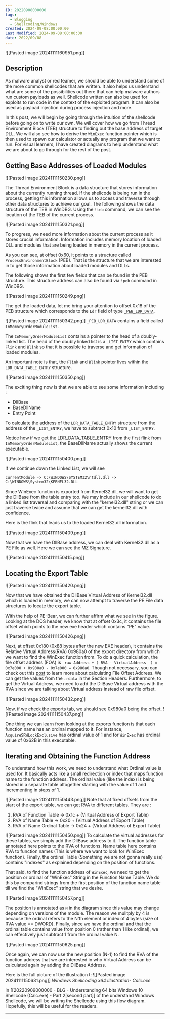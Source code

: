 ```yaml
---
ID: 20220908000000
tags:
  - Blogging
  - Shellcoding/Windows
Created: 2024-09-08:00:00:00
Last Modified: 2024-09-08:00:00:00
date: 2022/09/08
---
```

![[Pasted image 20241111160951.png]]
## Description

As malware analyst or red teamer, we should be able to understand some of the more common shellcodes that are written. It also helps us understand what are some of the possibilities out there that can help malware authors run custom payloads as well. Shellcode written can also be used for exploits to run code in the context of the exploited program. It can also be used as payload injection during process injection and more.

In this post, we will begin by going through the intuition of the shellcode before going on to write our own.  We will cover how we go from Thread Environment Block (TEB) structure to finding out the base address of target DLL. We will also see how to derive the `WinExec` function pointer which is then used to spawn our calculator or actually any program that we want to run. For visual learners, I have created diagrams to help understand what we are about to go through for the rest of the post.


## Getting Base Addresses of Loaded Modules 

![[Pasted image 20241111150230.png]]

The Thread Environment Block is a data structure that stores information about the currently running thread. If the shellcode is being run in the process, getting this information allows us to access and traverse through other data structures to achieve our goal. The following shows the data structure of the TEB in WinDBG. Using the `!teb` command, we can see the location of the TEB of the current process.

![[Pasted image 20241111150321.png]]

To progress, we need more information about the current process as it stores crucial information. Information includes memory location of loaded DLL and modules that are being loaded in memory in the current process. 

As you can see, at offset 0x60, it points to a structure called `ProcessEnvironmentBlock` (PEB). That is the structure that we are interested in to get those information about loaded modules and DLLs.

The following shows the first few fields that can be found in the PEB structure. This structure address can also be found via `!peb` command in WinDBG.

![[Pasted image 20241111150249.png]]

The get the loaded data, let me bring your attention to offset 0x18 of the PEB structure which corresponds to the `Ldr` field of type [`_PEB_LDR_DATA`](https://docs.microsoft.com/en-us/windows/win32/api/winternl/ns-winternl-peb_ldr_data). 

![[Pasted image 20241111150342.png]]
`_PEB_LDR_DATA` contains a field called `InMemoryOrderModuleList`.


The `InMemoryOrderModuleList` contains a pointer to the head of a doubly-linked list.  The head of the doubly linked list is a `_LIST_ENTRY` which contains `Flink` and `Blink` so that it is possible to traverse and get information of loaded modules. 

An important note is that, the `Flink` and `Blink` pointer lives within the `LDR_DATA_TABLE_ENTRY` structure.

![[Pasted image 20241111150350.png]]

The exciting thing now is that we are able to see some information including :
- DllBase 
- BaseDllName
- Entry Point

To calculate the address of the `LDR_DATA_TABLE_ENTRY` structure from the address of the `_LIST_ENTRY`, we have to subtract 0x10 from `_LIST_ENTRY`.

Notice how if we get the LDR_DATA_TABLE_ENTRY from the first flink from `InMemoryOrderModuleList`, the BaseDllName actually shows the current executable.

![[Pasted image 20241111150400.png]]

If we continue down the Linked List, we will see

```
currentModule -> C:\WINDOWS\SYSTEM32\ntdll.dll -> C:\WINDOWS\System32\KERNEL32.DLL
```

Since WinExec function is exported from Kernel32.dll, we will want to get the DllBase from the table entry too. We may include in our shellcode to do a linked list traversal and comparing with the "kernel32.dll" string or we can just traverse twice and assume that we can get the kernel32.dll with confidence.

Here is the flink that leads us to the loaded Kernel32.dll information.

![[Pasted image 20241111150409.png]]

Now that we have the DllBase address, we can deal with Kernel32.dll as a PE File as well. Here we can see the MZ Signature.

![[Pasted image 20241111150415.png]]


## Locating the Export Table

![[Pasted image 20241111150420.png]]

Now that we have obtained the DllBase Virtual Address of Kernel32.dll which is loaded in memory, we can now attempt to traverse the PE File data structures to locate the export table.

With the help of PE-Bear, we can further affirm what we see in the figure. Looking at the DOS header, we know that at offset 0x3c, it contains the file offset which points to the new exe header which contains "PE" value.

![[Pasted image 20241111150426.png]]

Next, at offset 0x180 (0x88 bytes after the new EXE header), it contains the Relative Virtual Address(RVA) 0x980a0 of the export directory from which we want to find the WinExec function from. To do a quick calculation, the file offset address (FOA) is ` raw Address + ( RVA - VirtualAddress  ) = 0x7e000 + 0x980a0 - 0x7e000 = 0x980a0`. Though not necessary, you can check out this [post](https://owl4444.github.io/2022/09/06/Flare-On-2016-DudeLocker/) to learn more about calculating File Offset Address. We can get the values from the `.rdata` in the Section Headers. Furthermore, to get the Virtual Address, we need to add the DllBase Virtual address with the RVA since we are talking about Virtual address instead of raw file offset.

![[Pasted image 20241111150432.png]]

Now, if we check the exports tab, we should see 0x980a0 being the offset. 
![[Pasted image 20241111150437.png]]

One thing we can learn from looking at the exports function is that each function name has an ordinal mapped to it. For instance, `AcquireSRWLockExclusive` has ordinal value of 1 and for `WinExec` has ordinal value of 0x62B in this executable. 

## Iterating and Obtaining the Function Address

To understand how this work, we need to understand what Ordinal value is used for. It basically acts like a small redirection or index that maps function name to the function address. The ordinal value (like the index) is being stored in a separate table altogether starting with the value of 1 and incrementing in steps of 1.


![[Pasted image 20241111150443.png]]
Note that at fixed offsets from the start of the export table, we can get RVA to different tables. They are :


1. RVA of Function Table -> 0x1c + (Virtual Address of Export Table)
2. RVA of Name Table -> 0x20 + (Virtual Address of Export Table)
3. RVA of Name Ordinal Table -> 0x24 + (Virtual Address of Export Table)


![[Pasted image 20241111150450.png]]
To calculate the virtual addresses for these tables, we simply add the DllBase address to it. The function table annotated here points to the RVA of functions. Name table here contains RVA to function names (This is where we want to look for WinExec function). Finally, the ordinal Table (Something we are not gonna really use) contains "indexes" as explained depending on the position of functions. 

That said, to find the function address of `WinExec`, we need to get the position or ordinal of "WinExec" String in the Function Name Table. We do this by comparind strings from the first position of the function name table till we find the "WinExec" string that we desire. 


![[Pasted image 20241111150457.png]]

The position is annotated as `N` in the diagram since this value may change depending on versions of the module. The reason we mulitply by 4 is because the ordinal refers to the N'th element or index of 4 bytes (size of RVA value == DWORD). Finally, since we have the ordinal and that the ordinal table contains value from position 0 (rather than 1 like ordinal), we can effectively just subtract 1 from the ordinal value N. 

![[Pasted image 20241111150625.png]]

Once again, we can now use the new position (N-1) to find the RVA of the function address that we are interested in who Virtual Address can be calculated again by adding the DllBase Address.

Here is the full picture of the illustration t:
![[Pasted image 20241111150631.png]]
*Windows Shellcoding x64 Illustration- Calc.exe*

In [[20220909000000 - BLG - Understanding 64 bits Windows 10 Shellcode (Calc.exe) - Part 2|second part]] of the understand Windows Shellcode, we will be writing the Shellcode using this flow diagram. Hopefully, this will be useful for the readers.

---